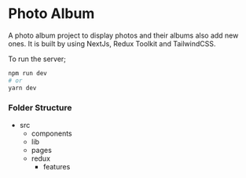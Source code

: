 # Photo Album

A photo album project to display photos and their albums also add new ones. It is built by using NextJs, Redux Toolkit and TailwindCSS.

To run the server;

```bash
npm run dev
# or
yarn dev
```

### Folder Structure

- src
  - components
  - lib
  - pages
  - redux
    - features
